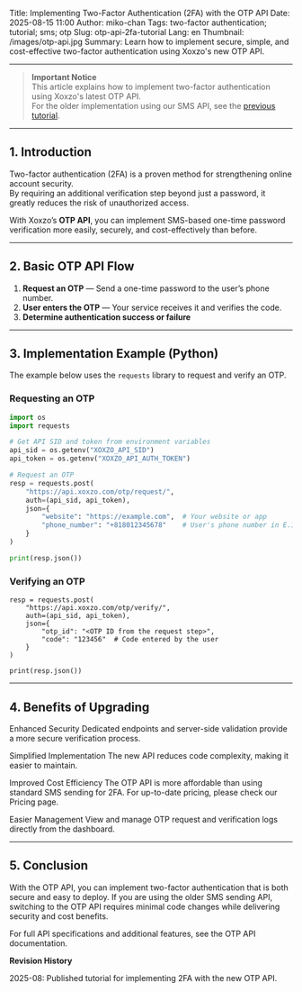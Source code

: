 Title: Implementing Two-Factor Authentication (2FA) with the OTP API
Date: 2025-08-15 11:00
Author: miko-chan
Tags: two-factor authentication; tutorial; sms; otp
Slug: otp-api-2fa-tutorial
Lang: en
Thumbnail: /images/otp-api.jpg
Summary: Learn how to implement secure, simple, and cost-effective two-factor authentication using Xoxzo's new OTP API.

---

> **Important Notice**  
> This article explains how to implement two-factor authentication using Xoxzo's latest OTP API.  
> For the older implementation using our SMS API, see the [previous tutorial](https://blog.xoxzo.com/en/2021/11/22/introduction-2fa-sms/).

---

## 1. Introduction

Two-factor authentication (2FA) is a proven method for strengthening online account security.  
By requiring an additional verification step beyond just a password, it greatly reduces the risk of unauthorized access.

With Xoxzo’s **OTP API**, you can implement SMS-based one-time password verification more easily, securely, and cost-effectively than before.

---

## 2. Basic OTP API Flow

1. **Request an OTP** — Send a one-time password to the user’s phone number.
2. **User enters the OTP** — Your service receives it and verifies the code.
3. **Determine authentication success or failure**

---

## 3. Implementation Example (Python)

The example below uses the `requests` library to request and verify an OTP.

### Requesting an OTP
```python
import os
import requests

# Get API SID and token from environment variables
api_sid = os.getenv("XOXZO_API_SID")
api_token = os.getenv("XOXZO_API_AUTH_TOKEN")

# Request an OTP
resp = requests.post(
    "https://api.xoxzo.com/otp/request/",
    auth=(api_sid, api_token),
    json={
        "website": "https://example.com",  # Your website or app
        "phone_number": "+818012345678"    # User's phone number in E.164 format
    }
)

print(resp.json())
```

### Verifying an OTP
```
resp = requests.post(
    "https://api.xoxzo.com/otp/verify/",
    auth=(api_sid, api_token),
    json={
        "otp_id": "<OTP ID from the request step>",
        "code": "123456"  # Code entered by the user
    }
)

print(resp.json())
```
---

## 4. Benefits of Upgrading

Enhanced Security
Dedicated endpoints and server-side validation provide a more secure verification process.

Simplified Implementation
The new API reduces code complexity, making it easier to maintain.

Improved Cost Efficiency
The OTP API is more affordable than using standard SMS sending for 2FA.
For up-to-date pricing, please check our Pricing page.

Easier Management
View and manage OTP request and verification logs directly from the dashboard.

---

## 5. Conclusion

With the OTP API, you can implement two-factor authentication that is both secure and easy to deploy.
If you are using the older SMS sending API, switching to the OTP API requires minimal code changes while delivering security and cost benefits.

For full API specifications and additional features, see the OTP API documentation.

**Revision History**

2025-08: Published tutorial for implementing 2FA with the new OTP API.

